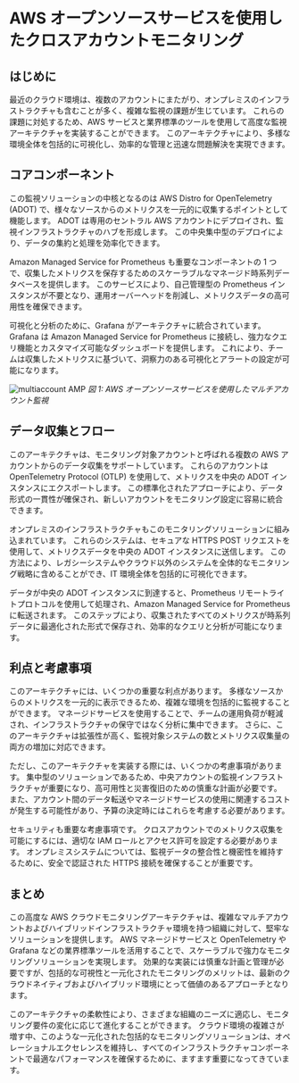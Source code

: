 # AWS オープンソースサービスを使用したクロスアカウントモニタリング




## はじめに

最近のクラウド環境は、複数のアカウントにまたがり、オンプレミスのインフラストラクチャも含むことが多く、複雑な監視の課題が生じています。
これらの課題に対処するため、AWS サービスと業界標準のツールを使用して高度な監視アーキテクチャを実装することができます。
このアーキテクチャにより、多様な環境全体を包括的に可視化し、効率的な管理と迅速な問題解決を実現できます。



## コアコンポーネント

この監視ソリューションの中核となるのは AWS Distro for OpenTelemetry (ADOT) で、様々なソースからのメトリクスを一元的に収集するポイントとして機能します。
ADOT は専用のセントラル AWS アカウントにデプロイされ、監視インフラストラクチャのハブを形成します。
この中央集中型のデプロイにより、データの集約と処理を効率化できます。

Amazon Managed Service for Prometheus も重要なコンポーネントの 1 つで、収集したメトリクスを保存するためのスケーラブルなマネージド時系列データベースを提供します。
このサービスにより、自己管理型の Prometheus インスタンスが不要となり、運用オーバーヘッドを削減し、メトリクスデータの高可用性を確保できます。

可視化と分析のために、Grafana がアーキテクチャに統合されています。
Grafana は Amazon Managed Service for Prometheus に接続し、強力なクエリ機能とカスタマイズ可能なダッシュボードを提供します。
これにより、チームは収集したメトリクスに基づいて、洞察力のある可視化とアラートの設定が可能になります。

![multiaccount AMP](./images/multiaccountoss.png)
*図 1: AWS オープンソースサービスを使用したマルチアカウント監視*



## データ収集とフロー

このアーキテクチャは、モニタリング対象アカウントと呼ばれる複数の AWS アカウントからのデータ収集をサポートしています。
これらのアカウントは OpenTelemetry Protocol (OTLP) を使用して、メトリクスを中央の ADOT インスタンスにエクスポートします。
この標準化されたアプローチにより、データ形式の一貫性が確保され、新しいアカウントをモニタリング設定に容易に統合できます。

オンプレミスのインフラストラクチャもこのモニタリングソリューションに組み込まれています。
これらのシステムは、セキュアな HTTPS POST リクエストを使用して、メトリクスデータを中央の ADOT インスタンスに送信します。
この方法により、レガシーシステムやクラウド以外のシステムを全体的なモニタリング戦略に含めることができ、IT 環境全体を包括的に可視化できます。

データが中央の ADOT インスタンスに到達すると、Prometheus リモートライトプロトコルを使用して処理され、Amazon Managed Service for Prometheus に転送されます。
このステップにより、収集されたすべてのメトリクスが時系列データに最適化された形式で保存され、効率的なクエリと分析が可能になります。




## 利点と考慮事項

このアーキテクチャには、いくつかの重要な利点があります。
多様なソースからのメトリクスを一元的に表示できるため、複雑な環境を包括的に監視することができます。
マネージドサービスを使用することで、チームの運用負荷が軽減され、インフラストラクチャの保守ではなく分析に集中できます。
さらに、このアーキテクチャは拡張性が高く、監視対象システムの数とメトリクス収集量の両方の増加に対応できます。

ただし、このアーキテクチャを実装する際には、いくつかの考慮事項があります。
集中型のソリューションであるため、中央アカウントの監視インフラストラクチャが重要になり、高可用性と災害復旧のための慎重な計画が必要です。
また、アカウント間のデータ転送やマネージドサービスの使用に関連するコストが発生する可能性があり、予算の決定時にはこれらを考慮する必要があります。

セキュリティも重要な考慮事項です。
クロスアカウントでのメトリクス収集を可能にするには、適切な IAM ロールとアクセス許可を設定する必要があります。
オンプレミスシステムについては、監視データの整合性と機密性を維持するために、安全で認証された HTTPS 接続を確保することが重要です。



## まとめ

この高度な AWS クラウドモニタリングアーキテクチャは、複雑なマルチアカウントおよびハイブリッドインフラストラクチャ環境を持つ組織に対して、堅牢なソリューションを提供します。
AWS マネージドサービスと OpenTelemetry や Grafana などの業界標準ツールを活用することで、スケーラブルで強力なモニタリングソリューションを実現します。
効果的な実装には慎重な計画と管理が必要ですが、包括的な可視性と一元化されたモニタリングのメリットは、最新のクラウドネイティブおよびハイブリッド環境にとって価値のあるアプローチとなります。

このアーキテクチャの柔軟性により、さまざまな組織のニーズに適応し、モニタリング要件の変化に応じて進化することができます。
クラウド環境の複雑さが増す中、このような一元化された包括的なモニタリングソリューションは、オペレーショナルエクセレンスを維持し、すべてのインフラストラクチャコンポーネントで最適なパフォーマンスを確保するために、ますます重要になってきています。
